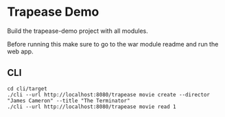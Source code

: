 # Trapease Demo

Build the trapease-demo project with all modules.

Before running this make sure to go to the war module readme and run the web app.

## CLI
```
cd cli/target
./cli --url http://localhost:8080/trapease movie create --director "James Cameron" --title "The Terminator"
./cli --url http://localhost:8080/trapease movie read 1
```
